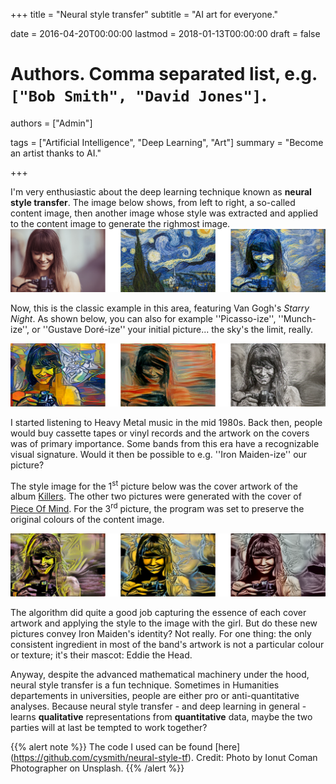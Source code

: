 +++
title = "Neural style transfer"
subtitle = "AI art for everyone."

date = 2016-04-20T00:00:00
lastmod = 2018-01-13T00:00:00
draft = false

# Authors. Comma separated list, e.g. `["Bob Smith", "David Jones"]`.
authors = ["Admin"]

tags = ["Artificial Intelligence", "Deep Learning", "Art"]
summary = "Become an artist thanks to AI."

+++

I'm very enthusiastic about the deep learning technique known as **neural style transfer**. The image below shows, from left to right, a so-called content image, then another image whose style was extracted and applied to the content image to generate the righmost image. 
![neural style transfer](allGogh.png)

Now, this is the classic example in this area, featuring Van Gogh's *Starry Night*. As shown below, you can also for example ''Picasso-ize'', ''Munch-ize'', or ''Gustave Doré-ize'' your initial picture... the sky's the limit, really. 

![neural style transfer](allOut.png)

I started listening to Heavy Metal music in the mid 1980s. Back then, people would buy cassette tapes or vinyl records and the artwork on the covers was of primary importance. Some bands from this era have a recognizable visual signature. Would it then be possible to e.g. ''Iron Maiden-ize'' our picture?

The style image for the 1<sup>st</sup> picture below was the cover artwork of the album [Killers](https://en.wikipedia.org/wiki/Killers_(Iron_Maiden_album)#/media/File:Iron_Maiden_Killers.jpg). The other two pictures were generated with the cover of [Piece Of Mind](https://en.wikipedia.org/wiki/Piece_of_Mind#/media/File:Iron_Maiden_-_Piece_Of_Mind.jpg). For the 3<sup>rd</sup> picture, the program was set to preserve the original colours of the content image. 

![Iron Maiden neural style transfer](outMaiden.png)

The algorithm did quite a good job capturing the essence of each cover artwork and applying the style to the image with the girl. But do these new pictures convey Iron Maiden's identity? Not really. For one thing: the only consistent ingredient in most of the band's artwork is not a particular colour or texture; it's their mascot: Eddie the Head.

Anyway, despite the advanced mathematical machinery under the hood, neural style transfer is a fun technique. Sometimes in Humanities departements in universities, people are either pro or anti-quantitative analyses. Because neural style transfer - and deep learning in general - learns **qualitative** representations from **quantitative** data, maybe the two parties will at last be tempted to work together?  

{{% alert note %}}
The code I used can be found [here] (https://github.com/cysmith/neural-style-tf). 
Credit: Photo by Ionut Coman Photographer on Unsplash.
{{% /alert %}}
